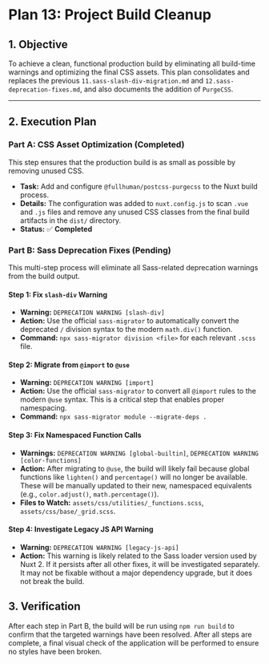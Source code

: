 # Plan 13: Project Build Cleanup

## 1. Objective

To achieve a clean, functional production build by eliminating all build-time warnings and optimizing the final CSS assets. This plan consolidates and replaces the previous `11.sass-slash-div-migration.md` and `12.sass-deprecation-fixes.md`, and also documents the addition of `PurgeCSS`.

---

## 2. Execution Plan

### Part A: CSS Asset Optimization (Completed)

This step ensures that the production build is as small as possible by removing unused CSS.

-   **Task:** Add and configure `@fullhuman/postcss-purgecss` to the Nuxt build process.
-   **Details:** The configuration was added to `nuxt.config.js` to scan `.vue` and `.js` files and remove any unused CSS classes from the final build artifacts in the `dist/` directory.
-   **Status:** ✅ **Completed**

### Part B: Sass Deprecation Fixes (Pending)

This multi-step process will eliminate all Sass-related deprecation warnings from the build output.

#### Step 1: Fix `slash-div` Warning

-   **Warning:** `DEPRECATION WARNING [slash-div]`
-   **Action:** Use the official `sass-migrator` to automatically convert the deprecated `/` division syntax to the modern `math.div()` function.
-   **Command:** `npx sass-migrator division <file>` for each relevant `.scss` file.

#### Step 2: Migrate from `@import` to `@use`

-   **Warning:** `DEPRECATION WARNING [import]`
-   **Action:** Use the official `sass-migrator` to convert all `@import` rules to the modern `@use` syntax. This is a critical step that enables proper namespacing.
-   **Command:** `npx sass-migrator module --migrate-deps .`

#### Step 3: Fix Namespaced Function Calls

-   **Warnings:** `DEPRECATION WARNING [global-builtin]`, `DEPRECATION WARNING [color-functions]`
-   **Action:** After migrating to `@use`, the build will likely fail because global functions like `lighten()` and `percentage()` will no longer be available. These will be manually updated to their new, namespaced equivalents (e.g., `color.adjust()`, `math.percentage()`).
-   **Files to Watch:** `assets/css/utilities/_functions.scss`, `assets/css/base/_grid.scss`.

#### Step 4: Investigate Legacy JS API Warning

-   **Warning:** `DEPRECATION WARNING [legacy-js-api]`
-   **Action:** This warning is likely related to the Sass loader version used by Nuxt 2. If it persists after all other fixes, it will be investigated separately. It may not be fixable without a major dependency upgrade, but it does not break the build.

## 3. Verification

After each step in Part B, the build will be run using `npm run build` to confirm that the targeted warnings have been resolved. After all steps are complete, a final visual check of the application will be performed to ensure no styles have been broken.
